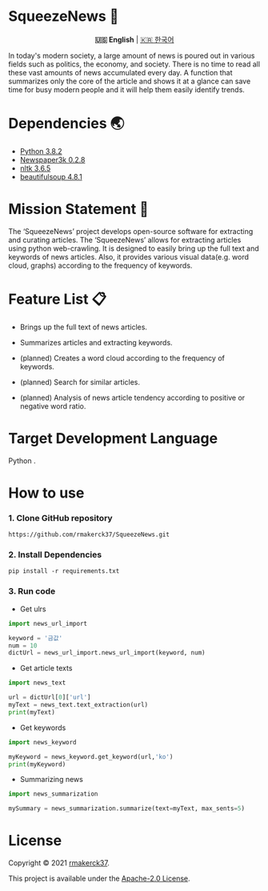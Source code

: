 # SqueezeNews 📖

<p align="center"><b> 🇺🇸 English</b> |    <a href="https://github.com/rmakerck37/SqueezeNews/blob/main/README_ko.md"> 🇰🇷 한국어</a><p>
In today's modern society, a large amount of news is poured out in various fields such as politics, the economy, and society. There is no time to read all these vast amounts of news accumulated every day.
A function that summarizes only the core of the article and shows it at a glance can save time for busy modern people and it will help them easily identify trends.

# Dependencies 🌏
- [Python 3.8.2](https://www.python.org/downloads/release/python-382/)
- [Newspaper3k 0.2.8](https://github.com/codelucas/newspaper)
- [nltk 3.6.5](https://www.nltk.org/)
- [beautifulsoup 4.8.1](https://beautiful-soup-4.readthedocs.io/en/latest/)

# Mission Statement 📝
The ‘SqueezeNews’ project develops open-source software for extracting and curating articles.
The ‘SqueezeNews’  allows for extracting articles using python web-crawling.
It is designed to easily bring up the full text and keywords of news articles.
Also, it provides various visual data(e.g. word cloud, graphs) according to the frequency of keywords.

# Feature List 📋
  - Brings up the full text of news articles.
  
  - Summarizes articles and extracting keywords.
  
  - (planned) Creates a word cloud according to the frequency of keywords.
  
  - (planned) Search for similar articles.
  
  - (planned) Analysis of news article tendency according to positive or negative word ratio.

# Target Development Language
Python .

# How to use
### 1. Clone GitHub repository
  ```
  https://github.com/rmakerck37/SqueezeNews.git
  ```
  
### 2. Install Dependencies
  ```
  pip install -r requirements.txt
  ```

### 3. Run code
  
  - Get ulrs
  ```python
  import news_url_import
  
  keyword = '금값'
  num = 10
  dictUrl = news_url_import.news_url_import(keyword, num)
 
  ```
  
  - Get article texts
  ```python
  import news_text
  
  url = dictUrl[0]['url']
  myText = news_text.text_extraction(url)
  print(myText)
  ```
  
  - Get keywords
  ```python
  import news_keyword
  
  myKeyword = news_keyword.get_keyword(url,'ko')
  print(myKeyword)
  
  ```
  
  - Summarizing news
  ```python
  import news_summarization
  
  mySummary = news_summarization.summarize(text=myText, max_sents=5)
 
  ```
 
  # License
  Copyright © 2021 [rmakerck37](https://github.com/rmakerck37).
  
  This project is available under the [Apache-2.0 License](https://github.com/rmakerck37/SqueezeNews/blob/main/LICENSE).
